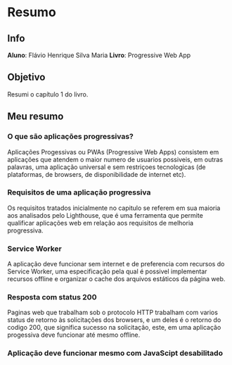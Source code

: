 # Resumo
## Info
  **Aluno**: Flávio Henrique Silva Maria
  **Livro**: Progressive Web App
  
## Objetivo

Resumi o capítulo 1 do livro.

## Meu resumo

### O que são aplicações progressivas? 

Aplicações Progessivas ou PWAs (Progressive Web Apps) consistem em aplicações que atendem o maior numero de usuarios possiveis, em outras
palavras, uma aplicação universal e sem restriçoes tecnologicas (de plataformas, de browsers, de disponibilidade de internet etc).

### Requisitos de uma aplicação progressiva

Os requisitos tratados inicialmente no capitulo se referem em sua maioria aos analisados pelo	Lighthouse, que	é	uma	ferramenta	que	
permite	qualificar	aplicações	web	em	relação	aos	requisitos	de melhoria	progressiva.

### Service Worker
A aplicação deve funcionar sem internet e de preferencia com recursos do Service Worker, uma especificação pela qual é possivel
implementar	 recursos	 offline	 e	 organizar	 o	 cache	 dos	 arquivos estáticos	da	página	web. 

### Resposta com status 200

Paginas web que trabalham sob o protocolo HTTP trabalham com varios status de retorno às solicitações dos browsers, e um deles é o 
retorno do codigo 200, que significa sucesso na solicitação, este, em uma aplicação progessiva deve funcionar até mesmo offline.

### Aplicação deve funcionar mesmo com JavaScipt desabilitado 



